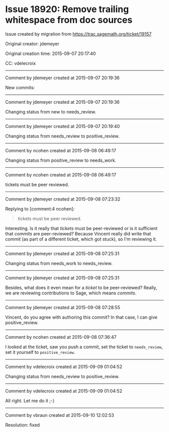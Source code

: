 # Issue 18920: Remove trailing whitespace from doc sources

Issue created by migration from https://trac.sagemath.org/ticket/19157

Original creator: jdemeyer

Original creation time: 2015-09-07 20:17:40

CC:  vdelecroix




---

Comment by jdemeyer created at 2015-09-07 20:19:36

New commits:


---

Comment by jdemeyer created at 2015-09-07 20:19:36

Changing status from new to needs_review.


---

Comment by jdemeyer created at 2015-09-07 20:19:40

Changing status from needs_review to positive_review.


---

Comment by ncohen created at 2015-09-08 06:49:17

Changing status from positive_review to needs_work.


---

Comment by ncohen created at 2015-09-08 06:49:17

tickets must be peer reviewed.


---

Comment by jdemeyer created at 2015-09-08 07:23:32

Replying to [comment:4 ncohen]:
> tickets must be peer reviewed.

Interesting. Is it really that _tickets_ must be peer-reviewed or is it sufficient that _commits_ are peer-reviewed? Because Vincent really did write that commit (as part of a different ticket, which got stuck), so I'm reviewing it.


---

Comment by jdemeyer created at 2015-09-08 07:25:31

Changing status from needs_work to needs_review.


---

Comment by jdemeyer created at 2015-09-08 07:25:31

Besides, what does it even mean for a _ticket_ to be peer-reviewed? Really, we are reviewing contributions to Sage, which means _commits_.


---

Comment by jdemeyer created at 2015-09-08 07:28:55

Vincent, do you agree with authoring this commit? In that case, I can give positive_review.


---

Comment by ncohen created at 2015-09-08 07:36:47

I looked at the ticket, saw you push a commit, set the ticket to `needs_review`, set it yourself to `positive_review`.


---

Comment by vdelecroix created at 2015-09-09 01:04:52

Changing status from needs_review to positive_review.


---

Comment by vdelecroix created at 2015-09-09 01:04:52

All right. Let me do it ;-)


---

Comment by vbraun created at 2015-09-10 12:02:53

Resolution: fixed
